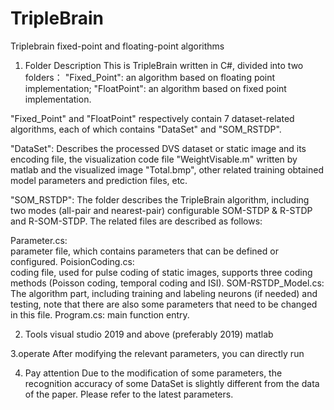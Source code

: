 # TripleBrain
Triplebrain fixed-point and floating-point algorithms



1. Folder Description
This is TripleBrain written in C#, divided into two folders：
"Fixed_Point": an algorithm based on floating point implementation;
"FloatPoint":   an algorithm based on fixed point implementation.

"Fixed_Point" and "FloatPoint" respectively contain 7 dataset-related algorithms, each of which contains "DataSet" and "SOM_RSTDP".

"DataSet": Describes the processed DVS dataset or static image and its encoding file, the visualization code file "WeightVisable.m" written by matlab and the visualized image "Total.bmp", other related training obtained model parameters and prediction files, etc.

"SOM_RSTDP": The folder describes the TripleBrain algorithm, including two modes (all-pair and nearest-pair) configurable SOM-STDP & R-STDP and R-SOM-STDP. The related files are described as follows:

Parameter.cs:  
parameter file, which contains parameters that can be defined or configured.
PoisionCoding.cs:  
coding file, used for pulse coding of static images, supports three coding methods (Poisson coding, temporal coding and ISI).
SOM-RSTDP_Model.cs: 
 The algorithm part, including training and labeling neurons (if needed) and testing, note that there are also some parameters that need to be changed in this file.
Program.cs: 
main function entry.


2. Tools
visual studio 2019 and above (preferably 2019)
matlab


3.operate
After modifying the relevant parameters, you can directly run


4. Pay attention
Due to the modification of some parameters, the recognition accuracy of some DataSet is slightly different from the data of the paper. Please refer to the latest parameters.

